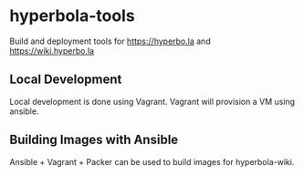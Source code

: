 # hyperbola-tools

Build and deployment tools for https://hyperbo.la and https://wiki.hyperbo.la

## Local Development

Local development is done using Vagrant. Vagrant will provision a VM using
ansible.

## Building Images with Ansible

Ansible + Vagrant + Packer can be used to build images for hyperbola-wiki.

